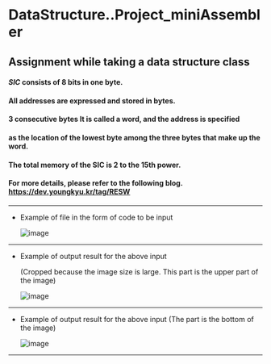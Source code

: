 # **DataStructure..Project_miniAssembler**
## Assignment while taking a data structure class

#### *SIC* consists of 8 bits in one byte.
#### All addresses are expressed and stored in bytes.
#### 3 consecutive bytes It is called a word, and the address is specified
#### as the location of the lowest byte among the three bytes that make up the word.
#### The total memory of the SIC is 2 to the 15th power.
#### For more details, please refer to the following blog. <https://dev.youngkyu.kr/tag/RESW>

---
- Example of file in the form of code to be input
  
  ![image](https://github.com/hanlee1899/DataStructure..Project_miniAssembler/assets/119660119/081873d2-b416-4c3f-aef5-2fb020fc530b)
---
- Example of output result for the above input

  (Cropped because the image size is large. This part is the upper part of the image)
  
  ![image](https://github.com/hanlee1899/DataStructure..Project_miniAssembler/assets/119660119/6313cfb8-d6b7-436d-8134-a20b75533c47)
---
- Example of output result for the above input (The part is the bottom of the image)
  
  ![image](https://github.com/hanlee1899/DataStructure..Project_miniAssembler/assets/119660119/57970482-c205-4d3f-9749-b5fb26ffa333)
---
